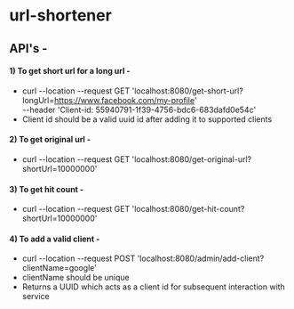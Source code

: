 # url-shortener

## API's - 

#### 1) To get short url for a long url -

  * curl --location --request GET 'localhost:8080/get-short-url?longUrl=https://www.facebook.com/my-profile' \
--header 'Client-id: 55940791-1f39-4756-bdc6-683dafd0e54c'
  * Client id should be a valid uuid id after adding it to supported clients

#### 2) To get original url -

  * curl --location --request GET 'localhost:8080/get-original-url?shortUrl=10000000'

#### 3) To get hit count - 

  * curl --location --request GET 'localhost:8080/get-hit-count?shortUrl=10000000'

#### 4) To add a valid client - 

  * curl --location --request POST 'localhost:8080/admin/add-client?clientName=google'
  * clientName should be unique
  * Returns a UUID which acts as a client id for subsequent interaction with service
